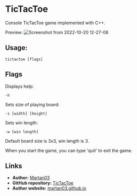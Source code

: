 # TicTacToe

Console TicTacToe game implemented with C++.

Preview:
![Screenshot from 2022-10-20 12-27-06](https://user-images.githubusercontent.com/46300167/196924760-6e5c174e-adf0-4cde-8aae-5a7d5a8f39c9.png)

## Usage:
```
tictactoe [flags]
```

## Flags
Displays help:
```
-h
```
Sets size of playing board:
```
-s [width] [height]
```
Sets win length:
```
-w [win length]
```

Default board size is 3x3, win length is 3.

When you start the game, you can type 'quit' to exit the game.

## Links

- **Author:** [Martan03](https://github.com/Martan03)
- **GitHub repository:** [TicTacToe](https://github.com/Martan03/TicTacToe)
- **Author website:** [martan03.github.io](https://martan03.github.io)
